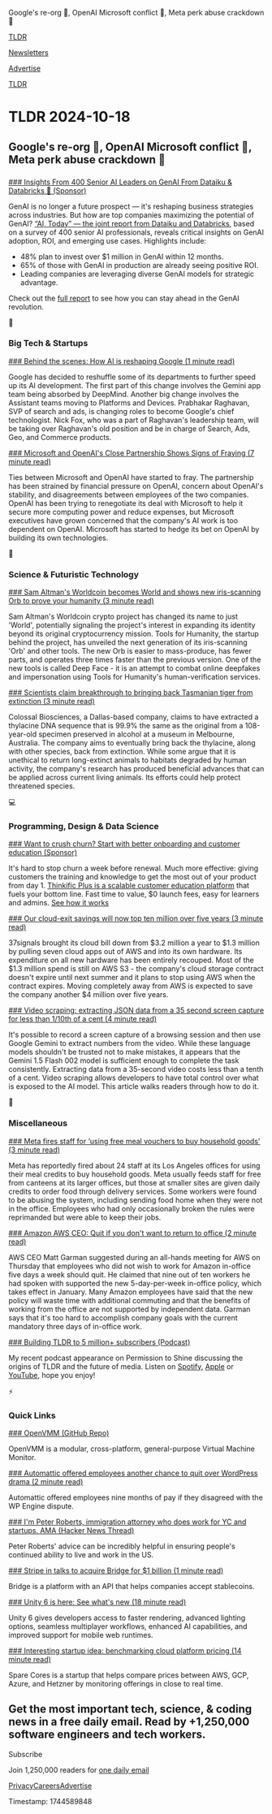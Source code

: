 Google's re-org 💼, OpenAI Microsoft conflict 🤖, Meta perk abuse crackdown 🍔

[TLDR](/)

[Newsletters](/newsletters)

[Advertise](https://advertise.tldr.tech/)

[TLDR](/)

# TLDR 2024-10-18

## Google's re-org 💼, OpenAI Microsoft conflict 🤖, Meta perk abuse crackdown 🍔

### 

[### Insights From 400 Senior AI Leaders on GenAI From Dataiku & Databricks 👀 (Sponsor)](https://pages.dataiku.com/dataiku-databricks-ai-today?utm_campaign=GLO%20CONTENT%20Data%20Leaders%20Survey%20Sep%202024&amp;utm_source=nam-tldr&amp;utm_medium=paid-email)

GenAI is no longer a future prospect — it's reshaping business strategies across industries. But how are top companies maximizing the potential of GenAI? [“AI, Today” — the joint report from Dataiku and Databricks](https://pages.dataiku.com/dataiku-databricks-ai-today?utm_campaign=GLO%20CONTENT%20Data%20Leaders%20Survey%20Sep%202024&utm_source=nam-tldr&utm_medium=paid-email), based on a survey of 400 senior AI professionals, reveals critical insights on GenAI adoption, ROI, and emerging use cases. Highlights include:

* 48% plan to invest over $1 million in GenAI within 12 months.
* 65% of those with GenAI in production are already seeing positive ROI.
* Leading companies are leveraging diverse GenAI models for strategic advantage.

Check out the [full report](https://pages.dataiku.com/dataiku-databricks-ai-today?utm_campaign=GLO%20CONTENT%20Data%20Leaders%20Survey%20Sep%202024&utm_source=nam-tldr&utm_medium=paid-email) to see how you can stay ahead in the GenAI revolution.

📱

### Big Tech & Startups

[### Behind the scenes: How AI is reshaping Google (1 minute read)](https://www.androidauthority.com/google-reshuffles-ai-teams-3491664/?utm_source=tldrnewsletter)

Google has decided to reshuffle some of its departments to further speed up its AI development. The first part of this change involves the Gemini app team being absorbed by DeepMind. Another big change involves the Assistant teams moving to Platforms and Devices. Prabhakar Raghavan, SVP of search and ads, is changing roles to become Google's chief technologist. Nick Fox, who was a part of Raghavan's leadership team, will be taking over Raghavan's old position and be in charge of Search, Ads, Geo, and Commerce products.

[### Microsoft and OpenAI's Close Partnership Shows Signs of Fraying (7 minute read)](https://www.nytimes.com/2024/10/17/technology/microsoft-openai-partnership-deal.html?unlocked_article_code=1.TE4.Ta8s.ThIHWUiyP9ex&smid=nytcore-ios-share&referringSource=articleShare&utm_source=tldrnewsletter)

Ties between Microsoft and OpenAI have started to fray. The partnership has been strained by financial pressure on OpenAI, concern about OpenAI's stability, and disagreements between employees of the two companies. OpenAI has been trying to renegotiate its deal with Microsoft to help it secure more computing power and reduce expenses, but Microsoft executives have grown concerned that the company's AI work is too dependent on OpenAI. Microsoft has started to hedge its bet on OpenAI by building its own technologies.

🚀

### Science & Futuristic Technology

[### Sam Altman's Worldcoin becomes World and shows new iris-scanning Orb to prove your humanity (3 minute read)](https://techcrunch.com/2024/10/17/sam-altmans-worldcoin-becomes-world-and-shows-new-iris-scanning-orb-to-prove-your-humanity/?utm_source=tldrnewsletter)

Sam Altman's Worldcoin crypto project has changed its name to just 'World', potentially signaling the project's interest in expanding its identity beyond its original cryptocurrency mission. Tools for Humanity, the startup behind the project, has unveiled the next generation of its iris-scanning 'Orb' and other tools. The new Orb is easier to mass-produce, has fewer parts, and operates three times faster than the previous version. One of the new tools is called Deep Face - it is an attempt to combat online deepfakes and impersonation using Tools for Humanity's human-verification services.

[### Scientists claim breakthrough to bringing back Tasmanian tiger from extinction (3 minute read)](https://uk.news.yahoo.com/scientists-claim-breakthrough-bringing-back-192200727.html?guccounter=1&amp;utm_source=tldrnewsletter)

Colossal Biosciences, a Dallas-based company, claims to have extracted a thylacine DNA sequence that is 99.9% the same as the original from a 108-year-old specimen preserved in alcohol at a museum in Melbourne, Australia. The company aims to eventually bring back the thylacine, along with other species, back from extinction. While some argue that it is unethical to return long-extinct animals to habitats degraded by human activity, the company's research has produced beneficial advances that can be applied across current living animals. Its efforts could help protect threatened species.

💻

### Programming, Design & Data Science

[### Want to crush churn? Start with better onboarding and customer education (Sponsor)](https://thnk.cc/3BylH5M?utm_source=tldrnewsletter)

It's hard to stop churn a week before renewal. Much more effective: giving customers the training and knowledge to get the most out of your product from day 1. [Thinkific Plus is a scalable customer education platform](https://thnk.cc/3BylH5M) that fuels your bottom line. Fast time to value, $0 launch fees, easy for learners and admins. [See how it works](https://thnk.cc/3BylH5M)

[### Our cloud-exit savings will now top ten million over five years (3 minute read)](https://world.hey.com/dhh/our-cloud-exit-savings-will-now-top-ten-million-over-five-years-c7d9b5bd?utm_source=tldrnewsletter)

37signals brought its cloud bill down from $3.2 million a year to $1.3 million by pulling seven cloud apps out of AWS and into its own hardware. Its expenditure on all new hardware has been entirely recouped. Most of the $1.3 million spend is still on AWS S3 - the company's cloud storage contract doesn't expire until next summer and it plans to stop using AWS when the contract expires. Moving completely away from AWS is expected to save the company another $4 million over five years.

[### Video scraping: extracting JSON data from a 35 second screen capture for less than 1/10th of a cent (4 minute read)](https://simonwillison.net/2024/Oct/17/video-scraping/?utm_source=tldrnewsletter)

It's possible to record a screen capture of a browsing session and then use Google Gemini to extract numbers from the video. While these language models shouldn't be trusted not to make mistakes, it appears that the Gemini 1.5 Flash 002 model is sufficient enough to complete the task consistently. Extracting data from a 35-second video costs less than a tenth of a cent. Video scraping allows developers to have total control over what is exposed to the AI model. This article walks readers through how to do it.

🎁

### Miscellaneous

[### Meta fires staff for ‘using free meal vouchers to buy household goods' (3 minute read)](https://www.theguardian.com/technology/2024/oct/17/meta-fires-staff-free-meal-vouchers-buy-household-goods?utm_source=tldrnewsletter)

Meta has reportedly fired about 24 staff at its Los Angeles offices for using their meal credits to buy household goods. Meta usually feeds staff for free from canteens at its larger offices, but those at smaller sites are given daily credits to order food through delivery services. Some workers were found to be abusing the system, including sending food home when they were not in the office. Employees who had only occasionally broken the rules were reprimanded but were able to keep their jobs.

[### Amazon AWS CEO: Quit if you don't want to return to office (2 minute read)](https://www.reuters.com/technology/amazon-aws-ceo-quit-if-you-dont-want-return-office-2024-10-17/?utm_source=tldrnewsletter)

AWS CEO Matt Garman suggested during an all-hands meeting for AWS on Thursday that employees who did not wish to work for Amazon in-office five days a week should quit. He claimed that nine out of ten workers he had spoken with supported the new 5-day-per-week in-office policy, which takes effect in January. Many Amazon employees have said that the new policy will waste time with additional commuting and that the benefits of working from the office are not supported by independent data. Garman says that it's too hard to accomplish company goals with the current mandatory three days of in-office work.

[### Building TLDR to 5 million+ subscribers (Podcast)](https://www.youtube.com/watch?v=sWQJyDIS8UE&amp;utm_source=tldrnewsletter)

My recent podcast appearance on Permission to Shine discussing the origins of TLDR and the future of media. Listen on [Spotify](https://open.spotify.com/episode/0rOmq1Gl22zeHZxJOkc4XS?si=5a505878e8444ff5), [Apple](https://podcasts.apple.com/us/podcast/permission-to-shine/id1687020485?i=1000672216681) or [YouTube](https://youtu.be/sWQJyDIS8UE), hope you enjoy!

⚡

### Quick Links

[### OpenVMM (GitHub Repo)](https://github.com/microsoft/openvmm?utm_source=tldrnewsletter)

OpenVMM is a modular, cross-platform, general-purpose Virtual Machine Monitor.

[### Automattic offered employees another chance to quit over WordPress drama (2 minute read)](https://www.theverge.com/2024/10/17/24272867/automattic-employee-buyout-wordpress-drama?utm_source=tldrnewsletter)

Automattic offered employees nine months of pay if they disagreed with the WP Engine dispute.

[### I'm Peter Roberts, immigration attorney who does work for YC and startups. AMA (Hacker News Thread)](https://news.ycombinator.com/item?id=41870887&amp;utm_source=tldrnewsletter)

Peter Roberts' advice can be incredibly helpful in ensuring people's continued ability to live and work in the US.

[### Stripe in talks to acquire Bridge for $1 billion (1 minute read)](https://techcrunch.com/2024/10/17/stripe-in-talks-to-acquire-bridge-for-1-billion/?utm_source=tldrnewsletter)

Bridge is a platform with an API that helps companies accept stablecoins.

[### Unity 6 is here: See what's new (18 minute read)](https://unity.com/blog/unity-6-features-announcement?utm_source=tldrnewsletter)

Unity 6 gives developers access to faster rendering, advanced lighting options, seamless multiplayer workflows, enhanced AI capabilities, and improved support for mobile web runtimes.

[### Interesting startup idea: benchmarking cloud platform pricing (14 minute read)](https://blog.pragmaticengineer.com/spare-cores/?utm_source=tldrnewsletter)

Spare Cores is a startup that helps compare prices between AWS, GCP, Azure, and Hetzner by monitoring offerings in close to real time.

## Get the most important tech, science, & coding news in a free daily email. Read by +1,250,000 software engineers and tech workers.

Subscribe

Join 1,250,000 readers for [one daily email](/api/latest/tech)

[Privacy](/privacy)[Careers](https://jobs.ashbyhq.com/tldr.tech)[Advertise](/tech/advertise)

Timestamp: 1744589848